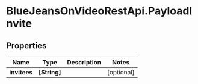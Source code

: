 # BlueJeansOnVideoRestApi.PayloadInvite

## Properties
Name | Type | Description | Notes
------------ | ------------- | ------------- | -------------
**invitees** | **[String]** |  | [optional] 


